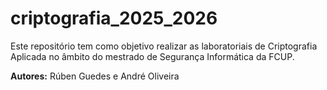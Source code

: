 # criptografia_2025_2026
Este repositório tem como objetivo realizar as laboratoriais de Criptografia Aplicada no âmbito do mestrado de Segurança Informática da FCUP.

**Autores:** Rúben Guedes e André Oliveira